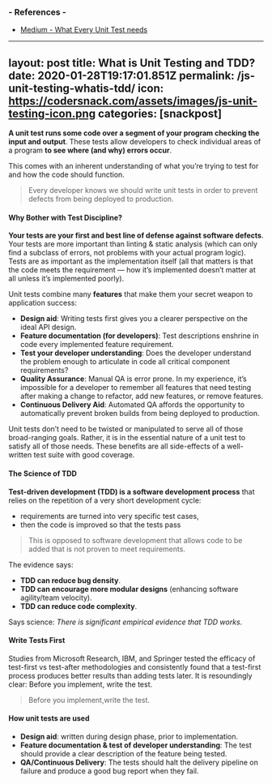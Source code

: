 
### - References -

- [Medium - What Every Unit Test needs](https://medium.com/javascript-scene/what-every-unit-test-needs-f6cd34d9836d)

---
layout: post
title:  What is Unit Testing and TDD?
date:   2020-01-28T19:17:01.851Z
permalink: /js-unit-testing-whatis-tdd/
icon: https://codersnack.com/assets/images/js-unit-testing-icon.png
categories: [snackpost]
---
**A unit test runs some code over a segment of your program checking the input and output**. These tests allow developers to check individual areas of a program **to see where (and why) errors occur**.

This comes with an inherent understanding of what you’re trying to test for and how the code should function.

>Every developer knows we should write unit tests in order to prevent defects from being deployed to production.

#### Why Bother with Test Discipline?
**Your tests are your first and best line of defense against software defects**. Your tests are more important than linting & static analysis (which can only find a subclass of errors, not problems with your actual program logic). Tests are as important as the implementation itself (all that matters is that the code meets the requirement — how it’s implemented doesn’t matter at all unless it’s implemented poorly).

Unit tests combine many **features** that make them your secret weapon to application success:

- **Design aid**: Writing tests first gives you a clearer perspective on the ideal API design.
- **Feature documentation (for developers)**: Test descriptions enshrine in code every implemented feature requirement.
- **Test your developer understanding**: Does the developer understand the problem enough to articulate in code all critical component requirements?
- **Quality Assurance**: Manual QA is error prone. In my experience, it’s impossible for a developer to remember all features that need testing after making a change to refactor, add new features, or remove features.
- **Continuous Delivery Aid**: Automated QA affords the opportunity to automatically prevent broken builds from being deployed to production.

Unit tests don’t need to be twisted or manipulated to serve all of those broad-ranging goals. Rather, it is in the essential nature of a unit test to satisfy all of those needs. These benefits are all side-effects of a well-written test suite with good coverage.

#### The Science of TDD
**Test-driven development (TDD) is a software development process** that relies on the repetition of a very short development cycle: 
- requirements are turned into very specific test cases, 
- then the code is improved so that the tests pass

>This is opposed to software development that allows code to be added that is not proven to meet requirements.

The evidence says:
- **TDD can reduce bug density**.
- **TDD can encourage more modular designs** (enhancing software agility/team velocity).
- **TDD can reduce code complexity**.

Says science: *There is significant empirical evidence that TDD works*.

#### Write Tests First
Studies from Microsoft Research, IBM, and Springer tested the efficacy of test-first vs test-after methodologies and consistently found that a test-first process produces better results than adding tests later. It is resoundingly clear: Before you implement, write the test.
>Before you implement,write the test.

#### How unit tests are used
- **Design aid**: written during design phase, prior to implementation.
- **Feature documentation & test of developer understanding**: The test should provide a clear description of the feature being tested.
- **QA/Continuous Delivery**: The tests should halt the delivery pipeline on failure and produce a good bug report when they fail.
